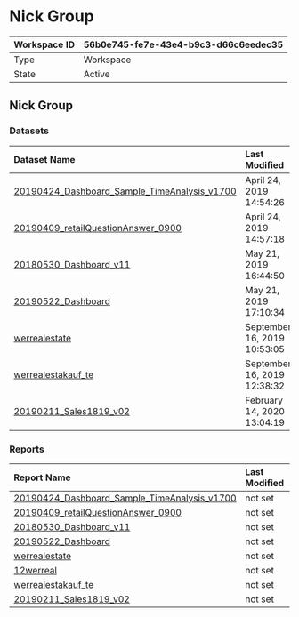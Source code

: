 



# Nick Group

|Workspace ID|56b0e745-fe7e-43e4-b9c3-d66c6eedec35|
| :--- | :--- |
|Type|Workspace|
|State|Active|

## Nick Group

### Datasets

|Dataset Name|Last Modified|
| :--- | :--- |
|[20190424_Dashboard_Sample_TimeAnalysis_v1700](../Datasets/20190424_Dashboard_Sample_TimeAnalysis_v1700.md)|April 24, 2019 14:54:26|
|[20190409_retailQuestionAnswer_0900](../Datasets/20190409_retailQuestionAnswer_0900.md)|April 24, 2019 14:57:18|
|[20180530_Dashboard_v11](../Datasets/20180530_Dashboard_v11.md)|May 21, 2019 16:44:50|
|[20190522_Dashboard](../Datasets/20190522_Dashboard.md)|May 21, 2019 17:10:34|
|[werrealestate](../Datasets/werrealestate.md)|September 16, 2019 10:53:05|
|[werrealestakauf_te](../Datasets/werrealestakauf_te.md)|September 16, 2019 12:38:32|
|[20190211_Sales1819_v02](../Datasets/20190211_Sales1819_v02.md)|February 14, 2020 13:04:19|

### Reports

|Report Name|Last Modified|
| :--- | :--- |
|[20190424_Dashboard_Sample_TimeAnalysis_v1700](../Reports/20190424_Dashboard_Sample_TimeAnalysis_v1700.md)|not set|
|[20190409_retailQuestionAnswer_0900](../Reports/20190409_retailQuestionAnswer_0900.md)|not set|
|[20180530_Dashboard_v11](../Reports/20180530_Dashboard_v11.md)|not set|
|[20190522_Dashboard](../Reports/20190522_Dashboard.md)|not set|
|[werrealestate](../Reports/werrealestate.md)|not set|
|[12werreal](../Reports/12werreal.md)|not set|
|[werrealestakauf_te](../Reports/werrealestakauf_te.md)|not set|
|[20190211_Sales1819_v02](../Reports/20190211_Sales1819_v02.md)|not set|
